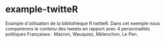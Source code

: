 # example-twitteR
Example d'utilisation de la bibliothèque R twitteR.
Dans cet exemple nous comparerons le contenu des tweets  en rapport avec 4 personnalités politiques Françaises :  Macron, Wauquiez, Mélenchon, Le Pen.
